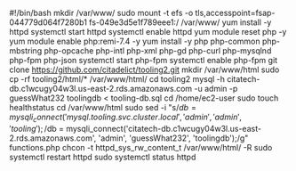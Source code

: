 #!/bin/bash
mkdir /var/www/
sudo mount -t efs -o tls,accesspoint=fsap-044779d064f7280b1 fs-049e3d5e1f789eee1:/ /var/www/
yum install -y httpd 
systemctl start httpd
systemctl enable httpd
yum module reset php -y
yum module enable php:remi-7.4 -y
yum install -y php php-common php-mbstring php-opcache php-intl php-xml php-gd php-curl php-mysqlnd php-fpm php-json
systemctl start php-fpm
systemctl enable php-fpm
git clone https://github.com/citadelict/tooling2.git
mkdir /var/www/html
sudo cp -rf tooling2/html/*  /var/www/html/
cd tooling2
mysql -h citatech-db.c1wcugy04w3l.us-east-2.rds.amazonaws.com -u admin -p guessWhat232 toolingdb < tooling-db.sql
cd /home/ec2-user
sudo touch healthstatus
cd /var/www/html
sudo sed -i "s/$db = mysqli_connect('mysql.tooling.svc.cluster.local', 'admin', 'admin', 'tooling');/$db = mysqli_connect('citatech-db.c1wcugy04w3l.us-east-2.rds.amazonaws.com', 'admin', 'guessWhat232', 'toolingdb');/g" functions.php
chcon -t httpd_sys_rw_content_t /var/www/html/ -R
sudo systemctl restart httpd
sudo systemctl status httpd







